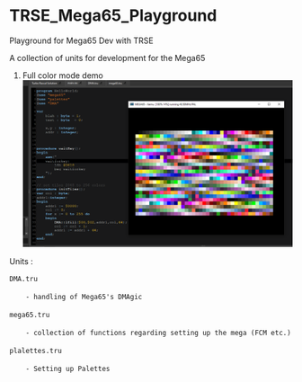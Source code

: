 # TRSE_Mega65_Playground
Playground for Mega65 Dev with TRSE


A collection of units for development for the Mega65
1. Full color mode demo 
	![FCM IMAGE](fcm.png?raw=true "FCM")
	
Units :

	DMA.tru
	
		- handling of Mega65's DMAgic
		
	mega65.tru 
	
		- collection of functions regarding setting up the mega (FCM etc.)
		
	plalettes.tru
	
		- Setting up Palettes
		
